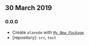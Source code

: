 ## 30 March 2019

### 0.0.0

- Create `alanode` with _[`My New Package`](https://mnpjs.org)_
- [repository]: `src`, `test`